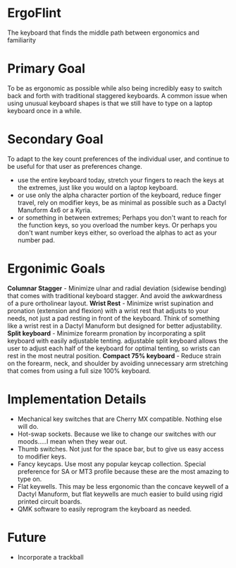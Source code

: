 # ErgoFlint
The keyboard that finds the middle path between ergonomics and familiarity

# Primary Goal
To be as ergonomic as possible while also being incredibly easy to switch back and forth with traditional staggered keyboards.
A common issue when using unusual keyboard shapes is that we still have to type on a laptop keyboard once in a while.

# Secondary Goal
To adapt to the key count preferences of the individual user, and continue to be useful for that user as preferences change. 
- use the entire keyboard today, stretch your fingers to reach the keys at the extremes, just like you would on a laptop keyboard.
- or use only the alpha character portion of the keyboard, reduce finger travel, rely on modifier keys, be as minimal as possible such as a Dactyl Manuform 4x6 or a Kyria.
- or something in between extremes;  Perhaps you don't want to reach for the function keys, so you overload the number keys.  Or perhaps you don't want number keys either, so overload the alphas to act as your number pad.

# Ergonimic Goals
**Columnar Stagger** - Minimize ulnar and radial deviation (sidewise bending) that comes with traditional keyboard stagger.  And avoid the awkwardness of a pure ortholinear layout.
**Wrist Rest** - Minimize wrist supination and pronation (extension and flexion) with a wrist rest that adjusts to your needs, not just a pad resting in front of the keyboard.  Think of something like a wrist rest in a Dactyl Manuform but designed for better adjustability.
**Split keyboard** - Minimize forearm pronation by incorporating a split keyboard with easily adjustable tenting.  adjustable split keyboard allows the user to adjust each half of the keyboard for optimal tenting, so wrists can rest in the most neutral position.
**Compact 75% keyboard** - Reduce strain on the forearm, neck, and shoulder by avoiding unnecessary arm stretching that comes from using a full size 100% keyboard.

# Implementation Details
- Mechanical key switches that are Cherry MX compatible.   Nothing else will do.
- Hot-swap sockets.  Because we like to change our switches with our moods.....I mean when they wear out.
- Thumb switches.  Not just for the space bar, but to give us easy access to modifier keys.
- Fancy keycaps.  Use most any popular keycap collection.  Special preference for SA or MT3 profile because these are the most amazing to type on.
- Flat keywells.  This may be less ergonomic than the concave keywell of a Dactyl Manuform, but flat keywells are much easier to build using rigid printed circuit boards.
- QMK software to easily reprogram the keyboard as needed.

# Future
- Incorporate a trackball 
